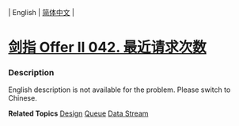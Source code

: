 | English | [简体中文](README.md) |

# [剑指 Offer II 042. 最近请求次数](https://leetcode-cn.com/problems/H8086Q)
 ### Description
<p>English description is not available for the problem. Please switch to Chinese.</p>

**Related Topics**  [Design](https://leetcode-cn.com/tag/design) [Queue](https://leetcode-cn.com/tag/queue) [Data Stream](https://leetcode-cn.com/tag/data-stream) 